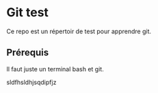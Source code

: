 # Git test

Ce repo est un répertoir de test pour apprendre git.

## Prérequis

Il faut juste un terminal bash et git.

sldfhsldhjsqdipfjz